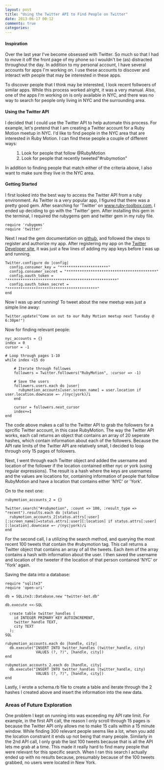 ```yaml
---
layout: post
title: "Using the Twitter API to Find People on Twitter"
date: 2013-06-17 00:12
comments: true
categories: 
---
```


#### Inspiration

Over the last year I've become obsessed with Twitter.  So much so that I had to move it off the front page of my phone so I wouldn't be (as) distracted throughout the day.  In addition to my personal account, I have several accounts for apps I'm working on.  I use these accounts to discover and interact with people that may be interested in these apps.

To discover people that I think may be interested, I look recent follwoers of similar apps.  While this process worked alright, it was a very manual.  Also, one of the apps I'm working on is only available in NYC, and there was no way to search for people only living in NYC and the surrounding area.


#### Using the Twitter API

I decided that I could use the Twitter API to help automate this process.  For example, let's pretend that I am creating a Twitter account for a Ruby Motion meetup in NYC.  I'd like to find people in the NYC area that are interested in Ruby Motion.  I can find these people a couple of different ways:

<ol style="margin-left: 30px;">
  <li>Look for people that follow @RubyMotion</li>
  <li>Look for people that recently tweeted"#rubymotion"</li>
</ol>

In addition to finding people that match either of the criteria above, I also want to make sure they live in the NYC area.  

#### Getting Started

I first looked into the best way to access the Twitter API from a ruby environment.  As Twitter is a very popular app, I figured that there was a pretty good gem.  After searching for 'Twitter' on <a href="https://ruby-toolbox.com">www.ruby-toolbox.com</a>, I ended up deciding to go with the 'Twitter' gem.  After installing this gem in the terminal, I required the rubygems gem and twitter gem in my ruby file.  

```
require 'rubygems'
require 'twitter'
```

Next I read the gem documentation on <a href="https://github.com/sferik/twitter">github</a>, and followed the steps to register and authorize my app.  After registering my app on the <a href="https://dev.twitter.com/apps/new">Twitter Developer site</a>, it was just a few lines of adding my app keys before I was up and running.

```
Twitter.configure do |config|
  config.consumer_key = "**********************"
  config.consumer_secret = "*****************************************"
  config.oauth_token = "**************************************************"
  config.oauth_token_secret = "*****************************************"
end
```

Now I was up and running!  To tweet about the new meetup was just a simple line away: 

```
Twitter.update("Come on out to our Ruby Motion meetup next Tuesday @ 6:30pm!")
```

Now for finding relevant people:

```
nyc_accounts = {}
index = 0
cursor = -1

# Loop through pages 1-10
while index <15 do
    
    # Iterate through followes
    followers = Twitter.followers("RubyMotion", :cursor => -1)

    # Save the users 
    followers.users.each do |user|
      rubymotion_accounts[user.screen_name] = user.location if user.location.downcase =~ /(nyc|york)/i
    end

    cursor = followers.next_cursor
    index+=1
end
```

The code above makes a call to the Twitter API to grab the followers for a sprcific Twitter account, in this case RubyMotion.  The way the Twitter API works, each call returns an object that contains an array of 20 seperate hashes, which contain information about each of the followers. Because the API rate limits of the Twitter API are relatively small, I decided to loop through only 15 pages of followers.

Next, I went through each Twitter object and added the username and location of the follower if the location contained either nyc or york (using regular expressions). The result is a hash where the keys are usernames and the values are locations for, containing information of people that follow RubyMotion and have a location that contains either 'NYC' or 'York'.

On to the next one:

```
rubymotion_accounts_2 = {}

Twitter.search("#rubymotion", :count => 100, :result_type => "recent").results.each do |status|
  rubymotion_accounts_2[status.attrs[:user][:screen_name]]=status.attrs[:user][:location] if status.attrs[:user][:location].downcase =~ /(nyc|york)/i
end

```

For the second call, I a utilizing the search method, and querying the most recent 100 tweets that contain the #rubymotion tag.  This call returns a Twitter object that contains an array of all the tweets.  Each item of the array contains a hash with information about the user.  I then saved the username and location of the tweeter if the location of that person contained 'NYC' or 'York' again.  

Saving the data into a database:

```
require "sqlite3"
require 'open-uri'

db = SQLite3::Database.new "twitter-bot.db"

db.execute <<-SQL
 
  create table twitter_handles (
    id INTEGER PRIMARY KEY AUTOINCREMENT,
    twitter_handle TEXT,
    city TEXT
  );
SQL

rubymotion_accounts.each do |handle, city|
  db.execute("INSERT INTO twitter_handles (twitter_handle, city) 
              VALUES (?, ?)", [handle, city])
end

rubymotion_accounts_2.each do |handle, city|
  db.execute("INSERT INTO twitter_handles (twitter_handle, city) 
              VALUES (?, ?)", [handle, city])
end
```
Lastly, I wrote a schema.rb file to create a table and iterate through the 2 hashes I created above and insert the information into the new data.


### Areas of Future Exploration

One problem I kept on running into was exceeding my API rate limit.  For example, in the first API call, the reason I only scroll through 15 pages is because the Twitter API only allows me to make 15 calls within a 15 minute window.  While finding 300 relevant people seems like a lot, when you add the location constraint it ends up not being that many people. Similarly in the 2nd API call, I only grab the last 100 tweets because that is all the API lets me grab at a time. This made it really hard to find many people that were relevant for this specific search.  When I ran this search I actually ended up with no results because, presumably because of the 100 tweets grabbed, no users were located in New York. 